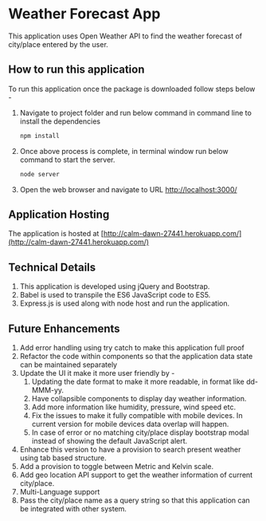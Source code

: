 # Weather Forecast App

This application uses Open Weather API to find the weather forecast of city/place entered by the user.

## How to run this application

To run this application once the package is downloaded follow steps below -

1. Navigate to project folder and run below command in command line to install the dependencies
    ```bash
    npm install
    ```
2. Once above process is complete, in terminal window run below command to start the server.  
    ```bash
    node server
    ```
3. Open the web browser and navigate to URL [http://localhost:3000/](http://localhost:3000/)

## Application Hosting

The application is hosted at [http://calm-dawn-27441.herokuapp.com/](http://calm-dawn-27441.herokuapp.com/)

## Technical Details
1. This application is developed using jQuery and Bootstrap.
2. Babel is used to transpile the ES6 JavaScript code to ES5.
3. Express.js is used along with node host and run the application.


## Future Enhancements
1. Add error handling using try catch to make this application full proof
2. Refactor the code within components so that the application data state can be maintained separately
3. Update the UI it make it more user friendly by -
    1. Updating the date format to make it more readable, in format like dd-MMM-yy.
    2. Have collapsible components to display day weather information.
    3. Add more information like humidity, pressure, wind speed etc.
    4. Fix the issues to make it fully compatible with mobile devices. In current version for mobile devices data overlap will happen.
    5. In case of error or no matching city/place display bootstrap modal instead of showing the default JavaScript alert.
4. Enhance this version to have a provision to search present weather using tab based structure.
5. Add a provision to toggle between Metric and Kelvin scale.
6. Add geo location API support to get the weather information of current city/place.
7. Multi-Language support
8. Pass the city/place name as a query string so that this application can be integrated with other system.
